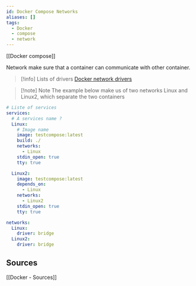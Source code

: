 ```yaml
---
id: Docker Compose Networks
aliases: []
tags:
  - Docker
  - compose
  - network
---
```


[[Docker compose]]

Network make sure that a container can communicate with other container.

>[!info]
Lists of drivers
[Docker network drivers](https://docs.docker.com/engine/network/drivers/)

> [!note] Note
> The example below make us of two networks Linux and Linux2, which separate the two containers

```yaml
# Liste of services
services:
  # A services name ?
  Linux:
    # Image name 
    image: testcompose:latest
    build: ./
    networks:
      - Linux
    stdin_open: true
    tty: true

  Linux2:
    image: testcompose:latest
    depends_on:
      - Linux
    networks:
      - Linux2
    stdin_open: true
    tty: true

networks:
  Linux:
    driver: bridge
  Linux2:
    driver: bridge
```

## Sources
[[Docker - Sources]]

